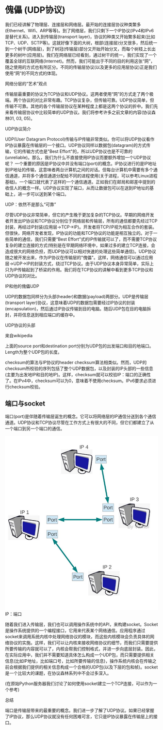 # 傀儡 (UDP协议)

我们已经讲解了物理层、连接层和网络层。最开始的连接层协议种类繁多(Ethernet、Wifi、ARP等等)。到了网络层，我们只剩下一个IP协议(IPv4和IPv6是替代关系)。进入到传输层(transport
layer)，协议的种类又开始繁多起来(比如TCP、UDP、SCTP等)。这就好像下面的大树，根部(连接层)分叉很多，然后统一到一个树干(网络层)，到了树冠(传输层)部分又开始开始分叉，而每个树枝上长出更多的树叶(应用层)。我们在网络层已经看到，通过树干的统一，我们实现了一个覆盖全球的互联网络(Internet)。然而，我们可能出于不同的目的利用这张“网”，随之使用的方式也有所区分。不同的传输层协议(以及更多的应用层协议)正是我们使用“网”的不同方式的体现。

 



网络分层的“艺术”观点

 

传输层最重要的协议为TCP协议和UDP协议。这两者使用“网”的方式走了两个极端。两个协议的对比非常有趣。TCP协议复杂，但传输可靠。UDP协议简单，但传输不可靠。其他的各个传输层协议在某种程度上都是这两个协议的折中。我们先来看传输层协议中比较简单的UDP协议。我们将参考许多之前文章的内容(协议森林01,
03, 05)。

 

 

UDP协议简介

UDP(User Datagram
Protocol)传输与IP传输非常类似。你可以将UDP协议看作IP协议暴露在传输层的一个接口。UDP协议同样以数据包(datagram)的方式传输，它的传输方式也是"Best
Effort"的，所以UDP协议也是不可靠的(unreliable)。那么，我们为什么不直接使用IP协议而要额外增加一个UDP协议呢？
一个重要的原因是IP协议中并没有端口(port)的概念。IP协议进行的是IP地址到IP地址的传输，这意味者两台计算机之间的对话。但每台计算机中需要有多个通信通道，并将多个通信通道分配给不同的进程使用(关于进程，可以参考Linux进程基础)。一个端口就代表了这样的一个通信通道。正如我们在邮局和邮差中提到的收信人的概念一样。UDP协议实现了端口，从而让数据包可以在送到IP地址的基础上，进一步可以送到某个端口。

 



UDP：依然不是那么“可靠”

尽管UDP协议非常简单，但它的产生晚于更加复杂的TCP协议。早期的网络开发者开发出IP协议和TCP协议分别位于网络层和传输层，所有的通信都要先经过TCP封装，再经过IP封装(应用层->TCP->IP)。开发者将TCP/IP视为相互合作的套装。但很快，网络开发者发现，IP协议的功能和TCP协议的功能是相互独立的。对于一些简单的通信，我们只需要“Best
Effort”式的IP传输就可以了，而不需要TCP协议复杂的建立连接的方式(特别是在早期网络环境中，如果过多的建立TCP连接，会造成很大的网络负担，而UDP协议可以相对快速的处理这些简单通信)。UDP协议随之被开发出来，作为IP协议在传输层的"傀儡"。这样，网络通信可以通过应用层->UDP->IP的封装方式，绕过TCP协议。由于UDP协议本身异常简单，实际上只为IP传输起到了桥梁的作用。我们将在TCP协议的讲解中看到更多TCP协议和UDP协议的对比。

IP和他的傀儡UDP

UDP的数据包同样分为头部(header)和数据(payload)两部分。UDP是传输层(transport
layer)协议，这意味着UDP的数据包需要经过IP协议的封装(encapsulation)，然后通过IP协议传输到目的电脑。随后UDP包在目的电脑拆封，并将信息送到相应端口的缓存中。

UDP协议的头部



来自wikipedia

上面的source port和destination port分别为UDP包的出发端口和目的地端口。Length为整个UDP包的长度。

checksum的算法与IP协议的header
checksum算法相类似。然而，UDP的checksum所校验的序列包括了整个UDP数据包，以及封装的IP头部的一些信息(主要为出发地IP和目的地IP)。这样，checksum就可以校验IP：端口的正确性了。在IPv4中，checksum可以为0，意味着不使用checksum。IPv6要求必须进行checksum校验。

 

## 端口与socket
端口(port)是伴随着传输层诞生的概念。它可以将网络层的IP通信分送到各个通信通道。UDP协议和TCP协议尽管在工作方式上有很大的不同，但它们都建立了从一个端口到另一个端口的通信。

![](../img/08/socket.jpg)
IP：端口

 

随着我们进入传输层，我们也可以调用操作系统中的API，来构建socket。Socket是操作系统提供的一个编程接口，它用来代表某个网络通信。应用程序通过socket来调用系统内核中处理网络协议的模块，而这些内核模块会负责具体的网络协议的实施。这样，我们可以让内核来接收网络协议的细节，而我们只需要提供所要传输的内容就可以了，内核会帮我们控制格式，并进一步向底层封装。因此，在实际应用中，我们并不需要知道具体怎么构成一个UDP包，而只需要提供相关信息(比如IP地址，比如端口号，比如所要传输的信息)，操作系统内核会在传输之前会根据我们提供的相关信息构成一个合格的UDP包(以及下层的包和帧)。socket是一个比较大的课题，在协议森林系列中不会过多深入。

(在原始Python服务器我们讨论了如何使用socket建立一个TCP连接，可以作为一个参考)

 

总结

端口是传输层带来的最重要的概念。我们进一步了解了UDP协议。如果已经掌握了IP协议，那么UDP协议就没有任何困难可言，它只是IP协议暴露在传输层上的接口。


